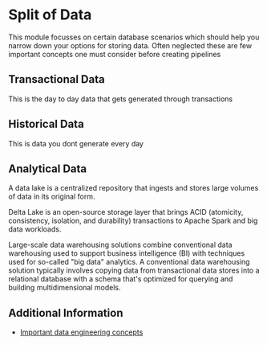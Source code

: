 # Split of Data
This module focusses on certain database scenarios which should help you narrow down your options for storing data. Often neglected these are few important concepts one must consider before creating pipelines

## Transactional Data
This is the day to day data that gets generated through transactions

## Historical Data
This is data you dont generate every day

## Analytical Data

A data lake is a centralized repository that ingests and stores large volumes of data in its original form.

Delta Lake is an open-source storage layer that brings ACID (atomicity, consistency, isolation, and durability) transactions to Apache Spark and big data workloads.

Large-scale data warehousing solutions combine conventional data warehousing used to support business intelligence (BI) with techniques used for so-called "big data" analytics. A conventional data warehousing solution typically involves copying data from transactional data stores into a relational database with a schema that's optimized for querying and building multidimensional models.
 
## Additional Information
- [Important data engineering concepts](https://learn.microsoft.com/en-us/training/modules/introduction-to-data-engineering-azure/4-common-patterns-azure-data-engineering)